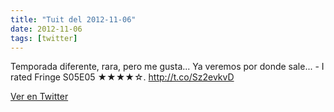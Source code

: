 ```yaml
---
title: "Tuit del 2012-11-06"
date: 2012-11-06
tags: [twitter]
---
```


Temporada diferente, rara, pero me gusta... Ya veremos por donde sale... - I rated Fringe S05E05 ★★★★☆. http://t.co/Sz2evkvD



[Ver en Twitter](https://twitter.com/i/web/status/265914679648477184)
